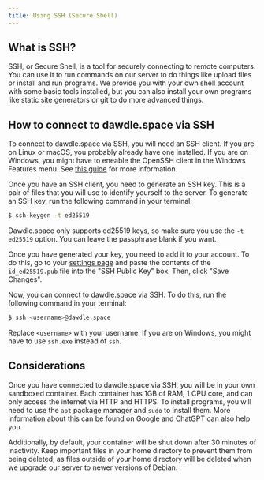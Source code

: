 ```yaml
---
title: Using SSH (Secure Shell)
---
```


## What is SSH?

SSH, or Secure Shell, is a tool for securely connecting to remote computers.
You can use it to run commands on our server to do things like upload files or
install and run programs. We provide you with your own shell account with some
basic tools installed, but you can also install your own programs like static site generators or git to do more advanced things.

## How to connect to dawdle.space via SSH

To connect to dawdle.space via SSH, you will need an SSH client. If you are on
Linux or macOS, you probably already have one installed. If you are on Windows, you might have to eneable the OpenSSH client in the Windows Features menu. See [this guide](https://www.howtogeek.com/336775/how-to-enable-and-use-windows-10s-built-in-ssh-commands/) for more information.

Once you have an SSH client, you need to generate an SSH key. This is a pair of
files that you will use to identify yourself to the server. To generate an SSH
key, run the following command in your terminal:

```bash
$ ssh-keygen -t ed25519
```

Dawdle.space only supports ed25519 keys, so make sure you use the `-t ed25519` option. You can leave the passphrase blank if you want.

Once you have generated your key, you need to add it to your account. To do
this, go to your [settings page](/user/settings) and paste the contents of the
`id_ed25519.pub` file into the "SSH Public Key" box. Then, click "Save Changes".

Now, you can connect to dawdle.space via SSH. To do this, run the following
command in your terminal:

```bash
$ ssh <username>@dawdle.space
```

Replace `<username>` with your username. If you are on Windows, you might have to use `ssh.exe` instead of `ssh`.

## Considerations

Once you have connected to dawdle.space via SSH, you will be in your own sandboxed container. Each container has 1GB of RAM, 1 CPU core, and can only access the internet via HTTP and HTTPS. To install programs, you will need to use the `apt` package manager and `sudo` to install them. More information about this can be found on Google and ChatGPT can also help you.

Additionally, by default, your container will be shut down after 30 minutes of inactivity. Keep important files in your home directory to prevent them from being deleted, as files outside of your home directory will be deleted when we upgrade our server to newer versions of Debian.
